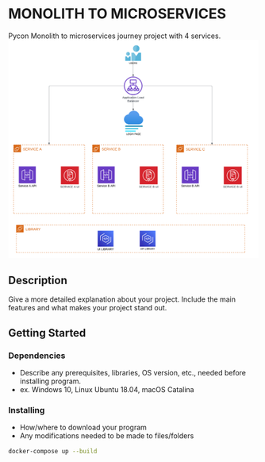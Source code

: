# MONOLITH TO MICROSERVICES

Pycon Monolith to microservices journey project with 4 services.
![Project Design](/assets/design.png)

## Description

Give a more detailed explanation about your project. Include the main features and what makes your project stand out.

## Getting Started

### Dependencies

* Describe any prerequisites, libraries, OS version, etc., needed before installing program.
* ex. Windows 10, Linux Ubuntu 18.04, macOS Catalina

### Installing

* How/where to download your program
* Any modifications needed to be made to files/folders

```bash
docker-compose up --build 

